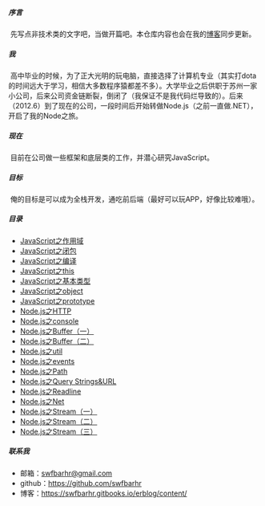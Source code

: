 ##### 序言
&nbsp;先写点非技术类的文字吧，当做开篇吧。本仓库内容也会在我的[博客](http://sunweifeng.cn)同步更新。

##### 我
&nbsp;高中毕业的时候，为了正大光明的玩电脑，直接选择了计算机专业（其实打dota的时间远大于学习，相信大多数程序猿都差不多）。大学毕业之后供职于苏州一家小公司，后来公司资金链断裂，倒闭了（我保证不是我代码烂导致的）。后来（2012.6）到了现在的公司，一段时间后开始转做Node.js（之前一直做.NET），开启了我的Node之旅。

##### 现在
&nbsp;目前在公司做一些框架和底层类的工作，并潜心研究JavaScript。

##### 目标
&nbsp;俺的目标是可以成为全栈开发，通吃前后端（最好可以玩APP，好像比较难哦）。

##### 目录

+ [JavaScript之作用域](scope.md)
+ [JavaScript之闭包](closure.md)
+ [JavaScript之编译](compile.md)
+ [JavaScript之this](this.md)
+ [JavaScript之基本类型](type.md)
+ [JavaScript之object](object.md)
+ [JavaScript之prototype](prototype.md)
+ [Node.js之HTTP](./node/http.md)
+ [Node.js之console](./node/console.md)
+ [Node.js之Buffer（一）](./node/buffer-chapter1.md)
+ [Node.js之Buffer（二）](./node/buffer-chapter2.md)
+ [Node.js之util](./node/util.md)
+ [Node.js之events](./node/events.md)
+ [Node.js之Path](./node/path.md)
+ [Node.js之Query Strings&URL](./node/qs_url.md)
+ [Node.js之Readline](./node/readline.md)
+ [Node.js之Net](./node/net.md)
+ [Node.js之Stream（一）](./node/stream-chapter1.md)
+ [Node.js之Stream（二）](./node/stream-chapter2.md)
+ [Node.js之Stream（三）](./node/stream-chapter3.md)

##### 联系我
+  邮箱：swfbarhr@gmail.com
+  github：https://github.com/swfbarhr
+  博客：https://swfbarhr.gitbooks.io/erblog/content/

